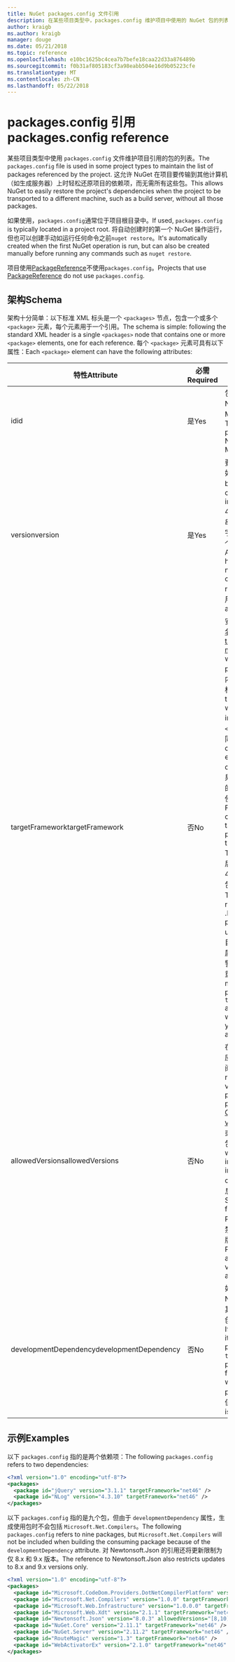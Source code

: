 ```yaml
---
title: NuGet packages.config 文件引用
description: 在某些项目类型中，packages.config 维护项目中使用的 NuGet 包的列表。
author: kraigb
ms.author: kraigb
manager: douge
ms.date: 05/21/2018
ms.topic: reference
ms.openlocfilehash: e10bc1625bc4cea7b7befe18caa22d33a876489b
ms.sourcegitcommit: f0b31af805183cf3a98eabb504e16d9b05223cfe
ms.translationtype: MT
ms.contentlocale: zh-CN
ms.lasthandoff: 05/22/2018
---
```

# <a name="packagesconfig-reference"></a><span data-ttu-id="f2bfe-103">packages.config 引用</span><span class="sxs-lookup"><span data-stu-id="f2bfe-103">packages.config reference</span></span>

<span data-ttu-id="f2bfe-104">某些项目类型中使用 `packages.config` 文件维护项目引用的包的列表。</span><span class="sxs-lookup"><span data-stu-id="f2bfe-104">The `packages.config` file is used in some project types to maintain the list of packages referenced by the project.</span></span> <span data-ttu-id="f2bfe-105">这允许 NuGet 在项目要传输到其他计算机（如生成服务器）上时轻松还原项目的依赖项，而无需所有这些包。</span><span class="sxs-lookup"><span data-stu-id="f2bfe-105">This allows NuGet to easily restore the project's dependencies when the project to be transported to a different machine, such as a build server, without all those packages.</span></span>

<span data-ttu-id="f2bfe-106">如果使用，`packages.config`通常位于项目根目录中。</span><span class="sxs-lookup"><span data-stu-id="f2bfe-106">If used, `packages.config` is typically located in a project root.</span></span> <span data-ttu-id="f2bfe-107">将自动创建时的第一个 NuGet 操作运行，但也可以创建手动如运行任何命令之前`nuget restore`。</span><span class="sxs-lookup"><span data-stu-id="f2bfe-107">It's automatically created when the first NuGet operation is run, but can also be created manually before running any commands such as `nuget restore`.</span></span>

<span data-ttu-id="f2bfe-108">项目使用[PackageReference](../consume-packages/Package-References-in-Project-Files.md)不使用`packages.config`。</span><span class="sxs-lookup"><span data-stu-id="f2bfe-108">Projects that use [PackageReference](../consume-packages/Package-References-in-Project-Files.md) do not use `packages.config`.</span></span>

## <a name="schema"></a><span data-ttu-id="f2bfe-109">架构</span><span class="sxs-lookup"><span data-stu-id="f2bfe-109">Schema</span></span>

<span data-ttu-id="f2bfe-110">架构十分简单：以下标准 XML 标头是一个 `<packages>` 节点，包含一个或多个 `<package>` 元素，每个元素用于一个引用。</span><span class="sxs-lookup"><span data-stu-id="f2bfe-110">The schema is simple: following the standard XML header is a single `<packages>` node that contains one or more `<package>` elements, one for each reference.</span></span> <span data-ttu-id="f2bfe-111">每个 `<package>` 元素可具有以下属性：</span><span class="sxs-lookup"><span data-stu-id="f2bfe-111">Each `<package>` element can have the following attributes:</span></span>

| <span data-ttu-id="f2bfe-112">特性</span><span class="sxs-lookup"><span data-stu-id="f2bfe-112">Attribute</span></span> | <span data-ttu-id="f2bfe-113">必需</span><span class="sxs-lookup"><span data-stu-id="f2bfe-113">Required</span></span> | <span data-ttu-id="f2bfe-114">描述</span><span class="sxs-lookup"><span data-stu-id="f2bfe-114">Description</span></span> |
| --- | --- | --- |
| <span data-ttu-id="f2bfe-115">id</span><span class="sxs-lookup"><span data-stu-id="f2bfe-115">id</span></span> | <span data-ttu-id="f2bfe-116">是</span><span class="sxs-lookup"><span data-stu-id="f2bfe-116">Yes</span></span> | <span data-ttu-id="f2bfe-117">包的标识符，如 Newtonsoft.json 或 Microsoft.AspNet.Mvc。</span><span class="sxs-lookup"><span data-stu-id="f2bfe-117">The identifier of the package, such as Newtonsoft.json or Microsoft.AspNet.Mvc.</span></span> | 
| <span data-ttu-id="f2bfe-118">version</span><span class="sxs-lookup"><span data-stu-id="f2bfe-118">version</span></span> | <span data-ttu-id="f2bfe-119">是</span><span class="sxs-lookup"><span data-stu-id="f2bfe-119">Yes</span></span> | <span data-ttu-id="f2bfe-120">要安装的包的确切版本，如 3.1.1 或 4.2.5.11-beta。</span><span class="sxs-lookup"><span data-stu-id="f2bfe-120">The exact version of the package to install, such as 3.1.1 or 4.2.5.11-beta.</span></span> <span data-ttu-id="f2bfe-121">版本字符串必须至少具有三个数字，可以选择性添加第四个数字作为预发布后缀。</span><span class="sxs-lookup"><span data-stu-id="f2bfe-121">A version string must have at least three numbers; a fourth is optional, as is a pre-release suffix.</span></span> <span data-ttu-id="f2bfe-122">不允许使用范围。</span><span class="sxs-lookup"><span data-stu-id="f2bfe-122">Ranges are not allowed.</span></span> | 
| <span data-ttu-id="f2bfe-123">targetFramework</span><span class="sxs-lookup"><span data-stu-id="f2bfe-123">targetFramework</span></span> | <span data-ttu-id="f2bfe-124">否</span><span class="sxs-lookup"><span data-stu-id="f2bfe-124">No</span></span> | <span data-ttu-id="f2bfe-125">安装包时应用的[目标框架名字对象 (TFM)](target-frameworks.md)。</span><span class="sxs-lookup"><span data-stu-id="f2bfe-125">The [target framework moniker (TFM)](target-frameworks.md) to apply when installing the package.</span></span> <span data-ttu-id="f2bfe-126">安装包时，此内容最初设置为项目目标。</span><span class="sxs-lookup"><span data-stu-id="f2bfe-126">This is initially set to the project's target when a package is installed.</span></span> <span data-ttu-id="f2bfe-127">因此，不同的 `<package>` 元素可具有不同的 TFM。</span><span class="sxs-lookup"><span data-stu-id="f2bfe-127">As a result, different `<package>` elements can have different TFMs.</span></span> <span data-ttu-id="f2bfe-128">例如，如果创建面向 .NET 4.5.2 的项目，此时安装的包将使用 net452 的 TFM。</span><span class="sxs-lookup"><span data-stu-id="f2bfe-128">For example, if you create a project targeting .NET 4.5.2, packages installed at that point will use the TFM of net452.</span></span> <span data-ttu-id="f2bfe-129">如果稍后将项目重定向到 .NET 4.6 并添加更多包，这些包将使用 net46 的 TFM。</span><span class="sxs-lookup"><span data-stu-id="f2bfe-129">If you ;later retarget the project to .NET 4.6 and add more packages, those will use TFM of net46.</span></span> <span data-ttu-id="f2bfe-130">项目目标和 `targetFramework` 属性之间的不匹配会生成警告，在此情况下，可以重新安装受影响的包。</span><span class="sxs-lookup"><span data-stu-id="f2bfe-130">A mismatch between the project's target and `targetFramework` attributes will generate warnings, in which case you can reinstall the affected packages.</span></span> | 
| <span data-ttu-id="f2bfe-131">allowedVersions</span><span class="sxs-lookup"><span data-stu-id="f2bfe-131">allowedVersions</span></span> | <span data-ttu-id="f2bfe-132">否</span><span class="sxs-lookup"><span data-stu-id="f2bfe-132">No</span></span> | <span data-ttu-id="f2bfe-133">在包更新期间允许对此包应用的一系列版本（请参阅[约束升级版本](../consume-packages/reinstalling-and-updating-packages.md#constraining-upgrade-versions)）。</span><span class="sxs-lookup"><span data-stu-id="f2bfe-133">A range of allowed versions for this package applied during package update (see [Constraining upgrade versions](../consume-packages/reinstalling-and-updating-packages.md#constraining-upgrade-versions).</span></span> <span data-ttu-id="f2bfe-134">这不影响安装或还原操作期间安装的包。</span><span class="sxs-lookup"><span data-stu-id="f2bfe-134">It does *not* affect what package is installed during an install or restore operation.</span></span> <span data-ttu-id="f2bfe-135">有关语法的信息，请参阅[包版本控制](../reference/package-versioning.md#version-ranges-and-wildcards)。</span><span class="sxs-lookup"><span data-stu-id="f2bfe-135">See [Package versioning](../reference/package-versioning.md#version-ranges-and-wildcards) for syntax.</span></span> <span data-ttu-id="f2bfe-136">PackageManager UI 还禁用允许范围之外的所有版本。</span><span class="sxs-lookup"><span data-stu-id="f2bfe-136">The PackageManager UI also disables all versions outside the allowed range.</span></span> | 
| <span data-ttu-id="f2bfe-137">developmentDependency</span><span class="sxs-lookup"><span data-stu-id="f2bfe-137">developmentDependency</span></span> | <span data-ttu-id="f2bfe-138">否</span><span class="sxs-lookup"><span data-stu-id="f2bfe-138">No</span></span> | <span data-ttu-id="f2bfe-139">如果使用项目本身创建 NuGet 包，针对依赖项将其设置为 `true`，可防止在创建使用包时添加该包。</span><span class="sxs-lookup"><span data-stu-id="f2bfe-139">If the consuming project itself creates a NuGet package, setting this to `true` for a dependency prevents that package from being included when the consuming package is created.</span></span> <span data-ttu-id="f2bfe-140">默认值为 `false`。</span><span class="sxs-lookup"><span data-stu-id="f2bfe-140">The default is `false`.</span></span> | 

## <a name="examples"></a><span data-ttu-id="f2bfe-141">示例</span><span class="sxs-lookup"><span data-stu-id="f2bfe-141">Examples</span></span>

<span data-ttu-id="f2bfe-142">以下 `packages.config` 指的是两个依赖项：</span><span class="sxs-lookup"><span data-stu-id="f2bfe-142">The following `packages.config` refers to two dependencies:</span></span>

```xml
<?xml version="1.0" encoding="utf-8"?>
<packages>
  <package id="jQuery" version="3.1.1" targetFramework="net46" />
  <package id="NLog" version="4.3.10" targetFramework="net46" />
</packages>
```

<span data-ttu-id="f2bfe-143">以下 `packages.config` 指的是九个包，但由于 `developmentDependency` 属性，生成使用包时不会包括 `Microsoft.Net.Compilers`。</span><span class="sxs-lookup"><span data-stu-id="f2bfe-143">The following `packages.config` refers to nine packages, but `Microsoft.Net.Compilers` will not be included when building the consuming package because of the `developmentDependency` attribute.</span></span> <span data-ttu-id="f2bfe-144">对 Newtonsoft.Json 的引用还将更新限制为仅 8.x 和 9.x 版本。</span><span class="sxs-lookup"><span data-stu-id="f2bfe-144">The reference to Newtonsoft.Json also restricts updates to 8.x and 9.x versions only.</span></span>

```xml
<?xml version="1.0" encoding="utf-8"?>
<packages>
  <package id="Microsoft.CodeDom.Providers.DotNetCompilerPlatform" version="1.0.0" targetFramework="net46" />
  <package id="Microsoft.Net.Compilers" version="1.0.0" targetFramework="net46" developmentDependency="true" />
  <package id="Microsoft.Web.Infrastructure" version="1.0.0.0" targetFramework="net46" />
  <package id="Microsoft.Web.Xdt" version="2.1.1" targetFramework="net46" />
  <package id="Newtonsoft.Json" version="8.0.3" allowedVersions="[8,10)" targetFramework="net46" />
  <package id="NuGet.Core" version="2.11.1" targetFramework="net46" />
  <package id="NuGet.Server" version="2.11.2" targetFramework="net46" />
  <package id="RouteMagic" version="1.3" targetFramework="net46" />
  <package id="WebActivatorEx" version="2.1.0" targetFramework="net46" />
</packages>
```
